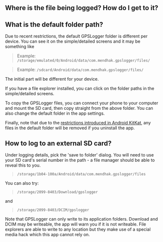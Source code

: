 ## Where is the file being logged? How do I get to it?

## What is the default folder path?

Due to recent restrictions, the default GPSLogger folder is different per device. You can see it on the simple/detailed screens and it may be something like 

> Example: `/storage/emulated/0/Android/data/com.mendhak.gpslogger/files/`

> Example: `/sdcard/Android/data/com.mendhak.gpslogger/files/` 

The initial part will be different for your device. 

If you have a file explorer installed, you can click on the folder paths in the simple/detailed screens.

To copy the GPSLogger files, you can connect your phone to your computer and mount the SD card, then copy straight from the above folder. You can also change the default folder in the app settings. 

Finally, note that due to the [restrictions introduced in Android KitKat](http://commonsware.com/blog/2014/04/09/storage-situation-removable-storage.html), any files in the default folder will be removed if you uninstall the app.

## How to log to an external SD card?

Under logging details, pick the 'save to folder' dialog. You will need to use your SD card's serial number in the path - a file manager should be able to reveal this to you.  

> `/storage/1b04-100a/Android/data/com.mendhak.gpslogger/files`

You can also try:

> `/storage/2099-8403/Download/gpslogger`

and

> `/storage/2099-8403/DCIM/gpslogger`

Note that GPSLogger can only write to its application folders.  Download and DCIM may be writeable, the app will warn you if it is not writeable.  File explorers are able to write to any location but they make use of a special media hack which this app cannot rely on. 